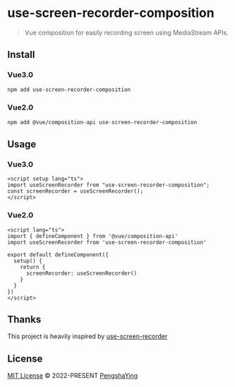 # use-screen-recorder-composition

> Vue composition for easily recording screen using MediaStream APIs.

## Install

### Vue3.0

```bash
npm add use-screen-recorder-composition
```

### Vue2.0

```bash
npm add @vue/composition-api use-screen-recorder-composition
```

## Usage

### Vue3.0

```vue
<script setup lang="ts">
import useScreenRecorder from "use-screen-recorder-composition";
const screenRecorder = useScreenRecorder();
</script>
```

### Vue2.0

```vue
<script lang="ts">
import { defineComponent } from '@vue/composition-api'
import useScreenRecorder from 'use-screen-recorder-composition'

export default defineComponent({
  setup() {
    return {
      screenRecorder: useScreenRecorder()
    }
  }
})
</script>
```

## Thanks

This project is heavily inspired by [use-screen-recorder](https://github.com/ishan-chhabra/use-screen-recorder)

## License

[MIT License](https://github.com/yingpengsha/use-screen-recorder-composition/blob/main/LICENSE) &copy; 2022-PRESENT [PengshaYing](https://github.com/yingpengsha)
